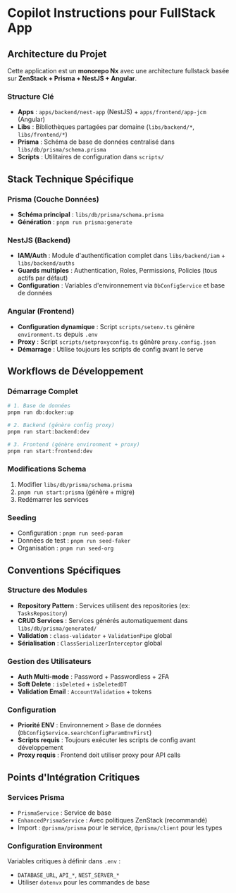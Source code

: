 # Copilot Instructions pour FullStack App

## Architecture du Projet

Cette application est un **monorepo Nx** avec une architecture fullstack basée sur **ZenStack + Prisma + NestJS + Angular**.

### Structure Clé
- **Apps** : `apps/backend/nest-app` (NestJS) + `apps/frontend/app-jcm` (Angular)
- **Libs** : Bibliothèques partagées par domaine (`libs/backend/*`, `libs/frontend/*`)
- **Prisma** : Schéma de base de données centralisé dans `libs/db/prisma/schema.prisma`
- **Scripts** : Utilitaires de configuration dans `scripts/`

## Stack Technique Spécifique

### Prisma (Couche Données)
- **Schéma principal** : `libs/db/prisma/schema.prisma`
- **Génération** : `pnpm run prisma:generate`

### NestJS (Backend)
- **IAM/Auth** : Module d'authentification complet dans `libs/backend/iam` + `libs/backend/auths`
- **Guards multiples** : Authentication, Roles, Permissions, Policies (tous actifs par défaut)
- **Configuration** : Variables d'environnement via `DbConfigService` et base de données

### Angular (Frontend)
- **Configuration dynamique** : Script `scripts/setenv.ts` génère `environment.ts` depuis `.env`
- **Proxy** : Script `scripts/setproxyconfig.ts` génère `proxy.config.json`
- **Démarrage** : Utilise toujours les scripts de config avant le serve

## Workflows de Développement

### Démarrage Complet
```bash
# 1. Base de données
pnpm run db:docker:up

# 2. Backend (génère config proxy)
pnpm run start:backend:dev

# 3. Frontend (génère environment + proxy)
pnpm run start:frontend:dev
```

### Modifications Schema
1. Modifier `libs/db/prisma/schema.prisma`
2. `pnpm run start:prisma` (génère + migre)
3. Redémarrer les services

### Seeding
- Configuration : `pnpm run seed-param`
- Données de test : `pnpm run seed-faker`
- Organisation : `pnpm run seed-org`

## Conventions Spécifiques

### Structure des Modules
- **Repository Pattern** : Services utilisent des repositories (ex: `TasksRepository`)
- **CRUD Services** : Services générés automatiquement dans `libs/db/prisma/generated/`
- **Validation** : `class-validator` + `ValidationPipe` global
- **Sérialisation** : `ClassSerializerInterceptor` global

### Gestion des Utilisateurs
- **Auth Multi-mode** : Password + Passwordless + 2FA
- **Soft Delete** : `isDeleted` + `isDeletedDT` 
- **Validation Email** : `AccountValidation` + tokens
<!-- - **Rôles/Permissions** : Système complet avec politiques ZenStack -->

### Configuration
- **Priorité ENV** : Environnement > Base de données (`DbConfigService.searchConfigParamEnvFirst`)
- **Scripts requis** : Toujours exécuter les scripts de config avant développement
- **Proxy requis** : Frontend doit utiliser proxy pour API calls

## Points d'Intégration Critiques

<!-- ### ZenStack Middleware
Route `/zen` expose automatiquement toutes les entités via REST avec politiques d'accès.
Headers requis : `x-user-id`, `x-user-role` -->

### Services Prisma
- `PrismaService` : Service de base
- `EnhancedPrismaService` : Avec politiques ZenStack (recommandé)
- Import : `@prisma/prisma` pour le service, `@prisma/client` pour les types

### Configuration Environment
Variables critiques à définir dans `.env` :
- `DATABASE_URL`, `API_*`, `NEST_SERVER_*`
- Utiliser `dotenvx` pour les commandes de base
